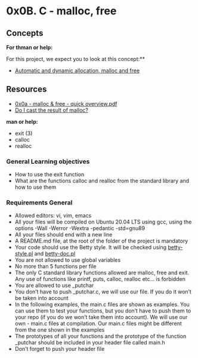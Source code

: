 # 0x0B. C - malloc, free

## Concepts
**For thman or help:**

For this project, we expect you to look at this concept:**
- [Automatic and dynamic allocation, malloc and free](../0x0B-malloc_free/Concept_%20Automatic_and_dynamic_allocation_malloc_and_free_.pdf)

## Resources
- [0x0a - malloc & free - quick overview.pdf](../0x0B-malloc_free/0x0a%20-%20malloc%20%26%20free%20-%20quick%20overview.pdf)
- [Do I cast the result of malloc?](https://stackoverflow.com/questions/605845/do-i-cast-the-result-of-malloc)

**man or help:**
- exit (3)
- calloc
- realloc

### General Learning objectives
* How to use the exit function
* What are the functions calloc and realloc from the standard library and how to use them

### Requirements General
- Allowed editors: vi, vim, emacs
- All your files will be compiled on Ubuntu 20.04 LTS using gcc, using the options -Wall -Werror -Wextra -pedantic -std=gnu89
- All your files should end with a new line
- A README.md file, at the root of the folder of the project is mandatory
- Your code should use the Betty style. It will be checked using [betty-style.pl](https://github.com/holbertonschool/Betty/blob/master/betty-style.pl) and [betty-doc.pl](https://github.com/holbertonschool/Betty/blob/master/betty-doc.pl)
- You are not allowed to use global variables
- No more than 5 functions per file
- The only C standard library functions allowed are malloc, free and exit. Any use of functions like printf, puts, calloc, realloc etc… is forbidden
- You are allowed to use _putchar
- You don’t have to push _putchar.c, we will use our file. If you do it won’t be taken into account
- In the following examples, the main.c files are shown as examples. You can use them to test your functions, but you don’t have to push them to your repo (if you do we won’t take them into account). We will use our own - main.c files at compilation. Our main.c files might be different from the one shown in the examples
- The prototypes of all your functions and the prototype of the function _putchar should be included in your header file called main.h
- Don’t forget to push your header file
  